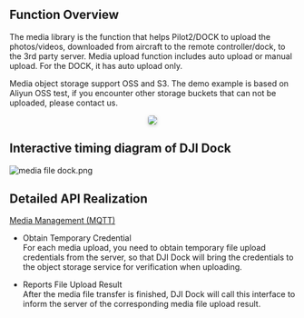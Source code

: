 ## Function Overview

The media library is the function that helps Pilot2/DOCK to upload the photos/videos, downloaded from aircraft to the remote controller/dock, to the 3rd party server. Media upload function includes auto upload or manual upload. For the DOCK, it has auto upload only.

Media object storage support OSS and S3. The demo example is based on Aliyun OSS test, if you encounter other storage buckets that can not be uploaded, please contact us.

<center>    <img style="border-radius: 0.3125em;    box-shadow: 0 2px 4px 0 rgba(34,36,38,.12),0 2px 10px 0 rgba(34,36,38,.08);"     src="https://terra-1-g.djicdn.com/84f990b0bbd145e6a3930de0c55d3b2b/admin/doc/ac64cdd0-62c3-404e-8b5c-cf5965e215dc.png">    <br>     </center>


## Interactive timing diagram of DJI Dock
![media file dock.png](https://terra-1-g.djicdn.com/84f990b0bbd145e6a3930de0c55d3b2b/admin/doc/c595379b-e896-45f5-9231-a87e2ccc8f2d.png)


## Detailed API Realization

[Media Management (MQTT)](https://developer.dji.com/doc/cloud-api-tutorial/en/server-api-reference/mqtt/thing-model/gateway/dock/file.html)
* Obtain Temporary Credential<br/>
  For each media upload, you need to obtain temporary file upload credentials from the server, so that DJI Dock will bring the credentials to the object storage service for verification when uploading.

* Reports File Upload Result<br/>
  After the media file transfer is finished, DJI Dock will call this interface to inform the server of the corresponding media file upload result.
